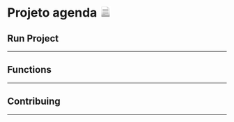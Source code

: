 <h1> Projeto agenda <img src="to_readme\docs.png" width="25" height="25"></img></h1>

<h2>Run Project</h2>
<hr>

<h2>Functions</h2>
<hr>

<h2>Contribuing</h2>
<hr>